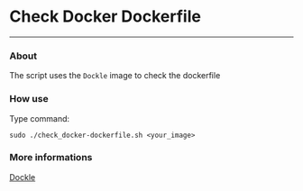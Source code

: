 # Check Docker Dockerfile

---

### About
The script uses the `Dockle` image to check the dockerfile

### How use
Type command:

`sudo ./check_docker-dockerfile.sh <your_image>`

### More informations
<a href="https://github.com/goodwithtech/dockle">Dockle</a>